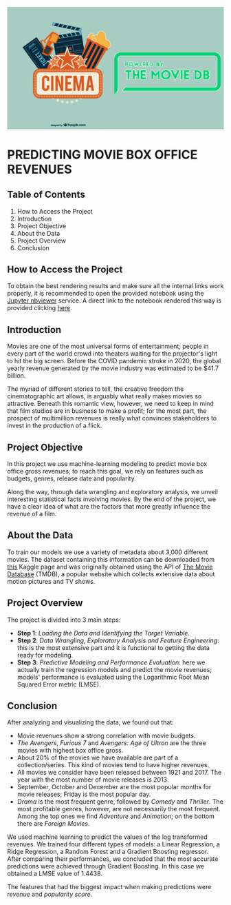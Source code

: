 ![Cover](images/cover_image.png)

# **PREDICTING MOVIE BOX OFFICE REVENUES**

## Table of Contents
1. How to Access the Project
2. Introduction
3. Project Objective
4. About the Data
5. Project Overview
6. Conclusion

## How to Access the Project

To obtain the best rendering results and make sure all the internal links work properly, it is recommended to open the provided notebook using the [Jupyter nbviewer](https://nbviewer.org/) service. A direct link to the notebook rendered this way is provided clicking [here](https://nbviewer.org/github/gb-pignatti/predicting_movie_revenues/blob/main/predicting_movie_revenues.ipynb).

## Introduction

Movies are one of the most universal forms of entertainment; people in every part of the world crowd into theaters waiting for the projector's light to hit the big screen. Before the COVID pandemic stroke in 2020, the global yearly revenue generated by the movie industry was estimated to be \$41.7 billion.   

The myriad of different stories to tell, the creative freedom the cinematographic art allows, is arguably what really
makes movies so attractive. Beneath this romantic view, however, we need to keep in mind that film studios are in business to make a profit; for the most part, the prospect of multimillion revenues is really what convinces stakeholders to invest in the production of a flick.

## Project Objective

In this project we use machine-learning modeling to predict movie box office gross revenues; to reach this goal, we rely on features such as budgets, genres, release date and popularity. 

Along the way, through data wrangling and exploratory analysis, we unveil interesting statistical facts involving movies. By the end of the project, we have a clear idea of what are the factors that more greatly influence the revenue of a film.   

## About the Data

To train our models we use a variety of metadata about 3,000 different movies. The dataset containing this information can be downloaded from [this](https://www.kaggle.com/competitions/tmdb-box-office-prediction/data) Kaggle page and was originally obtained using the API of [The Movie Database](https://www.themoviedb.org/) (TMDB), a popular website which collects extensive data about motion pictures and TV shows.    

## Project Overview

The project is divided into 3 main steps:
- **Step 1**: *Loading the Data and Identifying the Target Variable*.
- **Step 2**: *Data Wrangling, Exploratory Analysis and Feature Engineering*: this is the most extensive part and it is functional to getting the data ready for modeling.
- **Step 3**: *Predictive Modeling and Performance Evaluation*: here we actually train the regression models and predict the movie revenues; models' performance is evaluated using the Logarithmic Root Mean Squared Error metric (LMSE).

## Conclusion

After analyzing and visualizing the data, we found out that:
- Movie revenues show a strong correlation with movie budgets.
- *The Avengers*, *Furious 7* and *Avengers: Age of Ultron* are the three movies with highest box office gross.
- About 20% of the movies we have available are part of a collection/series. This kind of movies tend to have higher revenues.
- All movies we consider have been released between 1921 and 2017. The year with the most number of movie releases is 2013.
- September, October and December are the most popular months for movie releases; Friday is the most popular day.
- *Drama* is the most frequent genre, followed by *Comedy* and *Thriller*. The most profitable genres, however, are not necessarily the most frequent. Among the top ones we find *Adventure* and *Animation*; on the bottom there are *Foreign Movies*.

We used machine learning to predict the values of the log transformed revenues. We trained four different types of models: a Linear Regression, a Ridge Regression, a Random Forest and a Gradient Boosting regressor. After comparing their performances, we concluded that the most accurate predictions were achieved through Gradient Boosting. In this case we obtained a LMSE value of 1.4438.   

The features that had the biggest impact when making predictions were *revenue* and *popularity score*.
